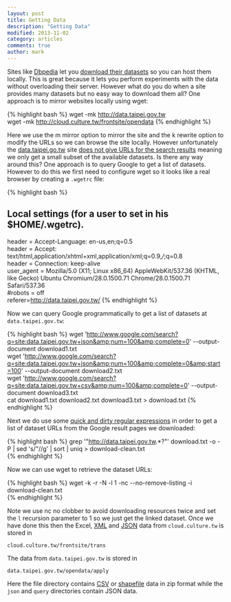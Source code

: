 ```yaml
---
layout: post
title: Getting Data
description: "Getting Data"
modified: 2013-11-02
category: articles
comments: true
author: mark
---
```


Sites like [Dbpedia](http://www.dbpedia.org/) let you [download their datasets](http://wiki.dbpedia.org/Downloads39) so you can host them locally. This is great because it lets you perform experiments with the data without overloading their server. However what do you do when a site provides many datasets but no easy way to download them all?
One approach is to mirror websites locally using wget: 

{% highlight bash %}
wget -mk http://data.taipei.gov.tw  
wget -mk http://cloud.culture.tw/frontsite/opendata
{% endhighlight %}  

Here we use the m mirror option to mirror the site and the k rewrite option to modify the URLs so we can browse the site locally. However unfortunately the [data.taipei.go.tw](http://data.taipei.go.tw) site [does not give URLs for the search results](http://www.w3.org/DesignIssues/Axioms.html) meaning we only get a small subset of the available datasets. Is there any way around this? One approach is to query Google to get a list of datasets. However to do this we first need to configure wget so it looks like a real browser by creating a `.wgetrc` file: 

{% highlight bash %}
## Local settings (for a user to set in his $HOME/.wgetrc).  
header = Accept-Language: en-us,en;q=0.5  
header = Accept: text/html,application/xhtml+xml,application/xml;q=0.9,*/*;q=0.8  
header = Connection: keep-alive  
user_agent = Mozilla/5.0 (X11; Linux x86_64) AppleWebKit/537.36 (KHTML, like Gecko) 
    Ubuntu Chromium/28.0.1500.71 Chrome/28.0.1500.71 Safari/537.36  
#robots = off  
referer=http://data.taipei.gov.tw/
{% endhighlight %}  

Now we can query Google programmatically to get a list of datasets at `data.taipei.gov.tw`: 

{% highlight bash %}
wget 'http://www.google.com/search?q=site:data.taipei.gov.tw+json&amp;num=100&amp;complete=0' 
    --output-document download1.txt  
wget 'http://www.google.com/search?q=site:data.taipei.gov.tw+json&amp;num=100&amp;complete=0&amp;start=100' 
    --output-document download2.txt  
wget 'http://www.google.com/search?q=site:data.taipei.gov.tw+csv&amp;num=100&amp;complete=0' 
    --output-document download3.txt  
cat download1.txt download2.txt download3.txt > download.txt
{% endhighlight %}   

Next we do use some [quick and dirty regular expressions](http://www.codinghorror.com/blog/2009/11/parsing-html-the-cthulhu-way.html) in order to get a list of dataset URLs from the Google result pages we downloaded: 

{% highlight bash %}
grep '"http://data.taipei.gov.tw.*?"' download.txt -o -P | sed 's/"//g' | sort | 
    uniq > download-clean.txt  
{% endhighlight %}

Now we can use wget to retrieve the dataset URLs: 

{% highlight bash %}
wget -k -r -N -l 1 -nc --no-remove-listing -i download-clean.txt   
{% endhighlight %}

Note we use nc no clobber to avoid downloading resources twice and set the `l` recursion parameter to 1 so we just get the linked dataset. Once we have done this then the Excel, [XML](http://en.wikipedia.org/wiki/XML) and [JSON](http://en.wikipedia.org/wiki/JSON) data from `cloud.culture.tw`  is stored in
 
    cloud.culture.tw/frontsite/trans

The data from `data.taipei.gov.tw` is stored in

    data.taipei.gov.tw/opendata/apply 

Here the file directory contains [CSV](http://en.wikipedia.org/wiki/Comma-separated_values) or [shapefile](http://en.wikipedia.org/wiki/Shapefile) data in zip format while the `json` and `query` directories contain JSON data.

